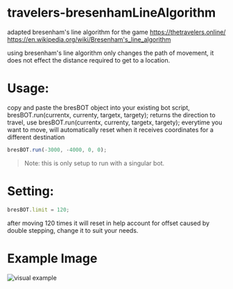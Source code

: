 # travelers-bresenhamLineAlgorithm
adapted bresenham's line algorithm for the game https://thetravelers.online/
https://en.wikipedia.org/wiki/Bresenham's_line_algorithm

using bresenham's line algorithm only changes the path of movement, it does not effect the distance required to get to a location.

# Usage:
copy and paste the bresBOT object into your existing bot script,
bresBOT.run(currentx, currenty, targetx, targety);
returns the direction to travel,
use bresBOT.run(currentx, currenty, targetx, targety); everytime you want to move,
will automatically reset when it receives coordinates for a different destination
```js
bresBOT.run(-3000, -4000, 0, 0);
```
> Note: this is only setup to run with a singular bot.

# Setting:
```js
bresBOT.limit = 120;
````
after moving 120 times it will reset in help account for offset caused by double stepping, change it to suit your needs.

# Example Image
![visual example](lines.png)
